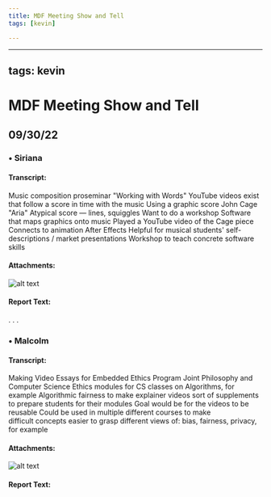 ```yaml
---
title: MDF Meeting Show and Tell
tags: [kevin]

---
```


---
tags: kevin
---

# MDF Meeting Show and Tell

## 09/30/22 

### • Siriana

#### Transcript:
Music composition proseminar
"Working with Words"
YouTube videos exist that follow a score in time with the music
Using a graphic score
John Cage "Aria"
Atypical score — lines, squiggles
Want to do a workshop
Software that maps graphics onto music
Played a YouTube video of the Cage piece
Connects to animation
After Effects
Helpful for musical students' self-descriptions / market presentations
Workshop to teach concrete software skills


#### Attachments:
![alt text](https://files.slack.com/files-pri/T0HTW3H0V-F0474KAKUCQ/show_and_tell_9_30_siriana.png?pub_secret=72af3308cf)
#### Report Text:


.
.
.



### • Malcolm

#### Transcript:
Making Video Essays
for Embedded Ethics Program
Joint Philosophy and Computer Science
Ethics modules for CS classes
on Algorithms, for example
Algorithmic fairness
to make explainer videos
sort of supplements to prepare students for their modules
Goal would be for the videos to be reusable
Could be used in multiple different courses
to make difficult concepts easier to grasp
different views of: bias, fairness, privacy, for example


#### Attachments:
![alt text](https://files.slack.com/files-pri/T0HTW3H0V-F04688J4CFQ/show_and_tell_9_30_malcolm.png?pub_secret=104c24cc61)

#### Report Text:




